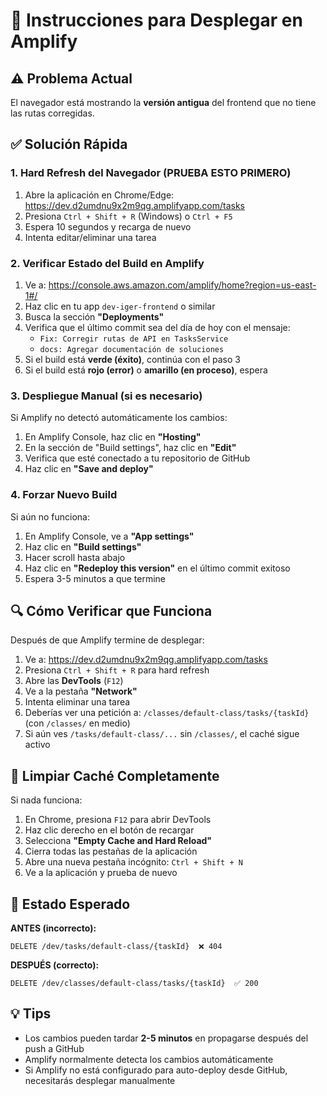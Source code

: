 # 🚀 Instrucciones para Desplegar en Amplify

## ⚠️ Problema Actual

El navegador está mostrando la **versión antigua** del frontend que no tiene las rutas corregidas.

## ✅ Solución Rápida

### 1. **Hard Refresh del Navegador** (PRUEBA ESTO PRIMERO)
1. Abre la aplicación en Chrome/Edge: https://dev.d2umdnu9x2m9qg.amplifyapp.com/tasks
2. Presiona `Ctrl + Shift + R` (Windows) o `Ctrl + F5`
3. Espera 10 segundos y recarga de nuevo
4. Intenta editar/eliminar una tarea

### 2. **Verificar Estado del Build en Amplify**

1. Ve a: https://console.aws.amazon.com/amplify/home?region=us-east-1#/
2. Haz clic en tu app `dev-iger-frontend` o similar
3. Busca la sección **"Deployments"**
4. Verifica que el último commit sea del día de hoy con el mensaje:
   - `Fix: Corregir rutas de API en TasksService`
   - `docs: Agregar documentación de soluciones`
5. Si el build está **verde (éxito)**, continúa con el paso 3
6. Si el build está **rojo (error)** o **amarillo (en proceso)**, espera

### 3. **Despliegue Manual (si es necesario)**

Si Amplify no detectó automáticamente los cambios:

1. En Amplify Console, haz clic en **"Hosting"**
2. En la sección de "Build settings", haz clic en **"Edit"**
3. Verifica que esté conectado a tu repositorio de GitHub
4. Haz clic en **"Save and deploy"**

### 4. **Forzar Nuevo Build**

Si aún no funciona:

1. En Amplify Console, ve a **"App settings"**
2. Haz clic en **"Build settings"**
3. Hacer scroll hasta abajo
4. Haz clic en **"Redeploy this version"** en el último commit exitoso
5. Espera 3-5 minutos a que termine

## 🔍 Cómo Verificar que Funciona

Después de que Amplify termine de desplegar:

1. Ve a: https://dev.d2umdnu9x2m9qg.amplifyapp.com/tasks
2. Presiona `Ctrl + Shift + R` para hard refresh
3. Abre las **DevTools** (`F12`)
4. Ve a la pestaña **"Network"**
5. Intenta eliminar una tarea
6. Deberías ver una petición a: `/classes/default-class/tasks/{taskId}` (con `/classes/` en medio)
7. Si aún ves `/tasks/default-class/...` sin `/classes/`, el caché sigue activo

## 🧹 Limpiar Caché Completamente

Si nada funciona:

1. En Chrome, presiona `F12` para abrir DevTools
2. Haz clic derecho en el botón de recargar
3. Selecciona **"Empty Cache and Hard Reload"**
4. Cierra todas las pestañas de la aplicación
5. Abre una nueva pestaña incógnito: `Ctrl + Shift + N`
6. Ve a la aplicación y prueba de nuevo

## 📝 Estado Esperado

**ANTES (incorrecto):**
```
DELETE /dev/tasks/default-class/{taskId}  ❌ 404
```

**DESPUÉS (correcto):**
```
DELETE /dev/classes/default-class/tasks/{taskId}  ✅ 200
```

## 💡 Tips

- Los cambios pueden tardar **2-5 minutos** en propagarse después del push a GitHub
- Amplify normalmente detecta los cambios automáticamente
- Si Amplify no está configurado para auto-deploy desde GitHub, necesitarás desplegar manualmente

